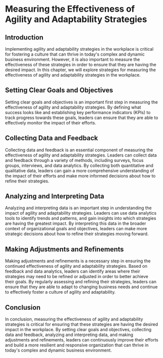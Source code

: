 Measuring the Effectiveness of Agility and Adaptability Strategies
=============================================================================================

Introduction
------------

Implementing agility and adaptability strategies in the workplace is critical for fostering a culture that can thrive in today's complex and dynamic business environment. However, it is also important to measure the effectiveness of these strategies in order to ensure that they are having the desired impact. In this chapter, we will explore strategies for measuring the effectiveness of agility and adaptability strategies in the workplace.

Setting Clear Goals and Objectives
----------------------------------

Setting clear goals and objectives is an important first step in measuring the effectiveness of agility and adaptability strategies. By defining what success looks like and establishing key performance indicators (KPIs) to track progress towards these goals, leaders can ensure that they are able to effectively monitor the impact of their efforts.

Collecting Data and Feedback
----------------------------

Collecting data and feedback is an essential component of measuring the effectiveness of agility and adaptability strategies. Leaders can collect data and feedback through a variety of methods, including surveys, focus groups, interviews, and data analytics. By collecting both quantitative and qualitative data, leaders can gain a more comprehensive understanding of the impact of their efforts and make more informed decisions about how to refine their strategies.

Analyzing and Interpreting Data
-------------------------------

Analyzing and interpreting data is an important step in understanding the impact of agility and adaptability strategies. Leaders can use data analytics tools to identify trends and patterns, and gain insights into which strategies are having the greatest impact. By interpreting this data in the broader context of organizational goals and objectives, leaders can make more strategic decisions about how to refine their strategies moving forward.

Making Adjustments and Refinements
----------------------------------

Making adjustments and refinements is a necessary step in ensuring the continued effectiveness of agility and adaptability strategies. Based on feedback and data analytics, leaders can identify areas where their strategies may need to be refined or adjusted in order to better achieve their goals. By regularly assessing and refining their strategies, leaders can ensure that they are able to adapt to changing business needs and continue to effectively foster a culture of agility and adaptability.

Conclusion
----------

In conclusion, measuring the effectiveness of agility and adaptability strategies is critical for ensuring that these strategies are having the desired impact in the workplace. By setting clear goals and objectives, collecting data and feedback, analyzing and interpreting data, and making adjustments and refinements, leaders can continuously improve their efforts and build a more resilient and responsive organization that can thrive in today's complex and dynamic business environment.
